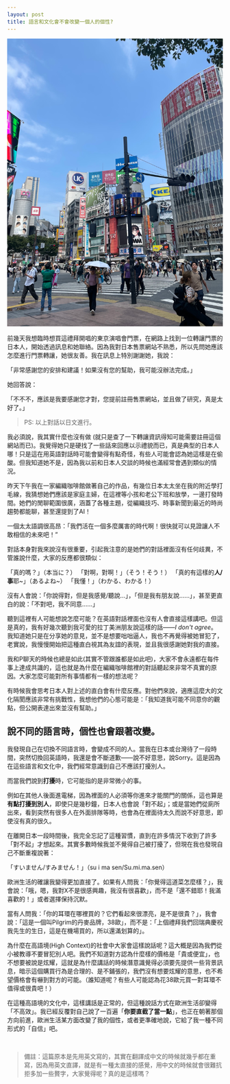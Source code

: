 ```yaml
---
layout: post
title: 語言和文化會不會改變一個人的個性?
---
```


![](/assets/img/shibuya.png)<br/>


前幾天我想臨時想買這禮拜開唱的東京演唱會門票，在網路上找到一位轉讓門票的日本人，開始透過訊息和她聯絡。因為我對日本售票網站不熟悉，所以先問她應該怎麼進行門票轉讓，她很友善。我在訊息上特別謝謝她，我說：

「非常感謝您的安排和建議！如果沒有您的幫助，我可能沒辦法完成。」

她回答說：

「不不不，應該是我要感謝您才對，您提前註冊售票網站，並且做了研究，真是太好了。」

> PS: 以上對話以日文進行。

我必須說，我其實什麼也沒有做 (就只是查了一下轉讓資訊得知可能需要註冊這個網站而已)。我覺得她只是硬找了一些話來回應以示禮貌而已，真是典型的日本人哪！只是這在用英語對話時可能會變得有點奇怪，有些人可能會認為她這樣是在偷酸。但我知道她不是，因為我以前和日本人交談的時候也滿經常會遇到類似的情況。

昨天下午我在一家編織咖啡館做著自己的作品，有幾位日本太太坐在我的附近學打毛線，我猜想她們應該是家庭主婦，在這裡等小孩和老公下班和放學，一邊打發時間。她們的閒聊範圍很廣，涵蓋了各種主題，從編織技巧、時事新聞到最近的時尚趨勢都能聊，甚至還提到了AI！

一個太太語調很高昂：「我們活在一個多麼厲害的時代啊！很快就可以見證讓人不敢相信的未來吧！”

對話本身對我來說沒有很重要，引起我注意的是她們的對話裡面沒有任何歧異，不管誰說什麼，大家的反應都很類似：

「真的嗎？」（本当に？）
「對啊，對啊！」（そう！そう！）
「真的有這樣的**人/事**耶~」（あるよね~）
「我懂！」（わかる、わかる！）

沒有人會說：「你說得對，但是我感覺/聽說...」，「但是我有朋友說……」，甚至更直白的說：「不對吧，我不同意……」

聽到這裡有人可能想說怎麼可能？在英語對話裡面也沒有人會直接這樣講吧。但這是真的，我有好幾次聽到我可愛的拉丁美洲朋友說這樣的話——*I don't agree*。我知道她只是在分享她的意見，並不是想要咄咄逼人，我也不再覺得被她冒犯了，老實說，我慢慢開始把這種直白視其為友誼的表現，並且我很感謝她對我的直接。

我和P聊天的時候也總是如此(其實不管跟誰都是如此吧)，大家不會永遠都在每件事上達成共識的，這也就是為什麼在編織咖啡館裡的對話聽起來非常不真實的原因。大家怎麼可能對所有事情都有一樣的想法呢？

有時候我會思考日本人對上述的直白會有什麼反應。對他們來說，適應這麼大的文化隔閡應該非常有挑戰性，我想他們的心態可能是：「我知道我可能不同意你的觀點，但公開表達出來並沒有幫助。」

## 說不同的語言時，個性也會跟著改變。

我發現自己在切換不同語言時，會變成不同的人。當我在日本或台灣待了一段時間，突然切換回英語時，我還是會不斷道歉——說不好意思，說Sorry。這是因為在這些語言和文化中，我們經常意識到自己不應該打擾別人。

而當我們說到**打擾**時，它可能指的是非常微小的事。

例如在其他人後面進電梯，因為裡面的人必須等你進來才能關門的關係，這也算是**有點打擾到別人**，即使只是幾秒鐘，日本人也會說「對不起」；或是當她們從廁所出來，看到突然有很多人在外面排隊等時，也會為在裡面待太久而說不好意思，即使沒有真的很久。



在離開日本一段時間後，我完全忘記了這種習慣，直到在許多情況下收到了許多「對不起」才想起來。其實多數時候我並不覺得自己被打擾了，但現在我也發現自己不斷重複說著：

「すいません/すみません！」（su i ma sen/Su.mi.ma.sen）

歐洲生活的確讓我變得更加直接了。如果有人問我：「你覺得這道菜怎麼樣？」，我會說：「哦，嗯，我對X不是很感興趣，我沒有很喜歡」，而不是「還不錯耶！我滿喜歡的！」或者選擇保持沉默。

當有人問我：「你的耳環在哪裡買的？它們看起來很漂亮，是不是很貴？」，我會說：「這是一個叫Pilgrim的丹麥品牌，38歐」，而不是：「上個禮拜我們回瑞典慶祝我先生的生日，這是在機場買的，所以還滿划算的」。

為什麼在高語境(High Context)的社會中大家會這樣說話呢？這大概是因為我們從小被教導不要冒犯別人吧。我們不知道對方認為什麼樣的價格是「貴或便宜」，也不想要被說是炫耀，這就是為什麼講話的時候潛意識覺得必須要先提供一些背景訊息，暗示這個購買行為是合理的、是不鋪張的，我們沒有想要炫耀的意思，也不希望價格會有嚇到對方的可能。（誰知道呢？有些人可能認為花38歐元買一對耳環不值得或很貴吧！）

在這種高語境的文化中，這樣講話是正常的，但這種說話方式在歐洲生活卻變得「不高效」。我已經反覆對自己說了一百遍「**你要直截了當一點**」，也正在朝著那個方向前進，歐洲生活某方面改變了我的個性，或者更準確地說，它給了我一種不同形式的「自信」吧。

<br/>

> 備註：這篇原本是先用英文寫的，其實在翻譯成中文的時候就幾乎都在重寫，因為用英文直譯，就是有一種太直接的感覺，用中文的時候就會很難抗拒多加一些贅字，大家覺得呢？真的是這樣嗎？







